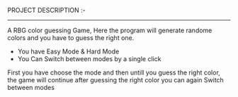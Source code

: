 PROJECT DESCRIPTION :-
<hr>
<p>
A RBG color guessing Game,
Here the program will generate randome colors and you have to guess the right one.
</p>
<ul>
<li>You have Easy Mode & Hard Mode</li>
<li>You Can Switch between modes by a single click </li>
</ul>
<p>First you have choose the mode and then untill you guess the right color, the game will continue after guessing the right color you can 
again Switch between modes</p>

